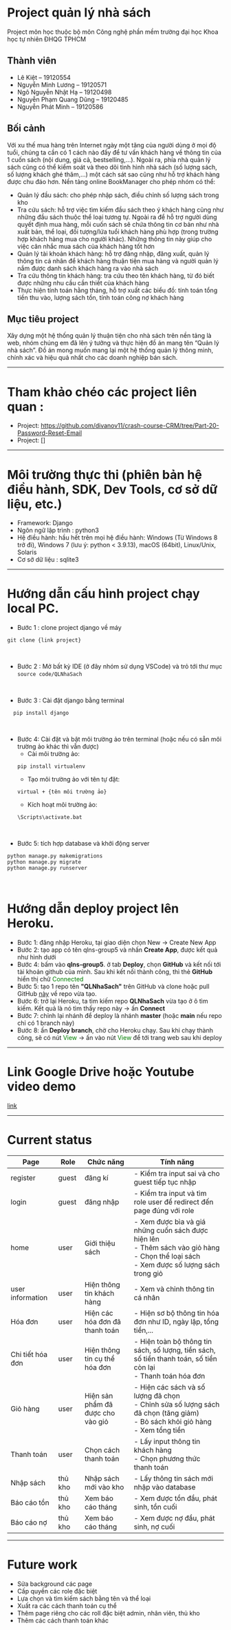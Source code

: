 # Project quản lý nhà sách
Project môn học thuộc bộ môn Công nghệ phần mềm trường đại học Khoa học tự nhiên ĐHQG TPHCM
## Thành viên
- Lê Kiệt – 19120554 
- Nguyễn Minh Lương – 19120571 
- Ngô Nguyễn Nhật Hạ – 19120498 
- Nguyễn Phạm Quang Dũng – 19120485 
- Nguyễn Phát Minh	– 19120586

## Bối cảnh
Với xu thế mua hàng trên Internet ngày một tăng của người dùng ở mọi độ tuổi, chúng ta cần có 1 cách nào đấy để tư vấn khách hàng về thông tin của 1 cuốn sách (nội dung, giá cả, bestselling,…). Ngoài ra, phía nhà quản lý sách cũng có thể kiểm soát và theo dõi tình hình nhà sách (số lượng sách, số lượng khách ghé thăm,…) một cách sát sao cũng như hỗ trợ khách hàng được chu đáo hơn. Nền tảng online BookManager cho phép nhóm có thể: <br>
- Quản lý đầu sách: cho phép nhập sách, điều chỉnh số lượng sách trong kho <br>
- Tra cứu sách: hỗ trợ việc tìm kiếm đầu sách theo ý khách hàng cũng như những đầu sách thuộc thể loại tương tự. Ngoài ra để hỗ trợ người dùng quyết định mua hàng, mỗi cuốn sách sẽ chứa thông tin cơ bản như nhà xuất bản, thể loại, đối tượng/lứa tuổi khách hàng phù hợp (trong trường hợp khách hàng mua cho người khác). Những thông tin này giúp cho việc cân nhắc mua sách của khách hàng tốt hơn <br>
- Quản lý tài khoản khách hàng: hỗ trợ đăng nhập, đăng xuất, quản lý thông tin cá nhân để khách hàng thuận tiện mua hàng và người quản lý nắm được danh sách khách hàng ra vào nhà sách <br>
- Tra cứu thông tin khách hàng: tra cứu theo tên khách hàng, từ đó biết được những nhu cầu cần thiết của khách hàng <br>
- Thực hiện tính toán hằng tháng, hỗ trợ xuất các biểu đồ: tính toán tổng tiền thu vào, lượng sách tồn, tính toán công nợ khách hàng <br>

## Mục tiêu project
Xây dựng một hệ thống quản lý thuận tiện cho nhà sách trên nền tảng là web, nhóm chúng em đã lên ý tưởng và thực hiện đồ án mang tên “Quản lý nhà sách”. Đồ án mong muốn mang lại một hệ thống quản lý thông minh, chính xác và hiệu quả nhất cho các doanh nghiệp bán sách. 

---
# Tham khảo chéo các project liên quan : 
- Project: https://github.com/divanov11/crash-course-CRM/tree/Part-20-Password-Reset-Email
- Project: []

---
# Môi trường thực thi (phiên bản hệ điều hành, SDK, Dev Tools, cơ sở dữ liệu, etc.)
- Framework: Django <br>
- Ngôn ngữ lập trình : python3
- Hệ điều hành: hầu hết trên mọi hệ điều hành: Windows (Từ Windows 8 trở đi), Windows 7 (lưu ý: python < 3.9.13), macOS (64bit), Linux/Unix, Solaris <br>
- Cơ sở dữ liệu : sqlite3

---
# Hướng dẫn cấu hình project chạy local PC.

- Bước 1 : clone project django về máy <br>
```console
git clone {link project} 
```
<br> 

- Bước 2 : Mở bất kỳ IDE (ở đây nhóm sử dụng VSCode) và trỏ tới thư mục `source code/QLNhaSach` 
<br>

- Bước 3 : Cài đặt django bằng terminal <br>
```console
  pip install django
```
<br>

- Bước 4: Cài đặt và bật môi trường ảo trên terminal (hoặc nếu có sẵn môi trường ảo khác thì vẫn được)
  - Cài môi trường ảo: <br>
  ```console
  pip install virtualenv
  ```
  - Tạo môi trường ảo với tên tự đặt: <br>
  ```console
  virtual + {tên môi trường ảo}
  ```
  - Kích hoạt môi trường ảo: <br>
  ```console
  \Scripts\activate.bat
  ```
<br>

- Bước 5: tích hợp database và khởi động server <br> 
```console
python manage.py makemigrations 
python manage.py migrate 
python manage.py runserver
```
<br>

# Hướng dẫn deploy project lên Heroku.
- Bước 1: đăng nhập Heroku, tại giao diện chọn New $\to$ Create New App
- Bước 2: tạo app có tên qlns-group5 và nhấn **Create App**, được kết quả như hình dưới 
- Bước 4: bấm vào **qlns-group5**. ở tab **Deploy**, chọn **GitHub** và kết nối tới tài khoản github của mình. Sau khi kết nối thành công, thì thẻ **GitHub** hiển thị chữ <font color='green'>Connected</font>
- Bước 5: tạo 1 repo tên **"QLNhaSach"** trên GitHub và clone hoặc pull GitHub [này](https://github.com/LeKiet258/QLNhaSach) về repo vừa tạo.
- Bước 6: trở lại Heroku, ta tìm kiếm repo **QLNhaSach** vừa tạo ở ô tìm kiếm. Kết quả là nó tìm thấy repo này $\to$ ấn **Connect**
- Bước 7: chỉnh lại nhánh để deploy là nhánh **master** (hoặc **main** nếu repo chỉ có 1 branch này) 
- Bước 8: ấn **Deploy branch**, chờ cho Heroku chạy. Sau khi chạy thành công, sẽ có nút <font color='green'>View</font> $\to$ ấn vào nút <font color='green'>View</font> để tới trang web sau khi deploy 

---
# Link Google Drive hoặc Youtube video demo
[link](https://drive.google.com/drive/folders/1VAljnaSdJ3CFKZkjPJd3iN1vkvWRX2TR)

---
# Current status

| Page             | Role     |Chức năng                          | Tính năng                                                             |
| ---------------- | -------- |---------------------------------- | --------------------------------------------------------------------- |
| register         | guest    | đăng kí                           | - Kiểm tra input sai và cho guest tiếp tục nhập                       |
| login            | guest    | đăng nhập                         | - Kiểm tra input và tìm role user để redirect đến page đúng với role  |
| home             | user     | Giới thiệu sách                   | - Xem được bìa và giá những cuốn sách được hiện lên <br> - Thêm sách vào giỏ hàng <br> - Chọn thể loại sách <br> -  Xem được số lượng sách trong giỏ                                                                                    |
| user information | user     | Hiện thông tin khách hàng         | - Xem và chỉnh thông tin cá nhân                                      |
| Hóa đơn          | user     | Hiện các hóa đơn đã thanh toán    | - Hiện sơ bộ thông tin hóa đơn như ID, ngày lập, tổng tiền,...        |
| Chi tiết hóa đơn | user     | Hiện thông tin cụ thể hóa đơn     | - Hiện toàn bộ thông tin sách, số lượng, tiền sách, số tiền thanh toán, số tiền còn lại <br> - Thanh toán hóa đơn                                                                                                                        |
| Giỏ hàng         | user     | Hiện sản phẩm đã được cho vào giỏ | - Hiện các sách và số lượng đã chọn <br> - Chỉnh sửa số lượng sách đã chọn (tăng giảm) <br> - Bỏ sách khỏi giỏ hàng <br> - Xem tổng tiền                                                                                                   |
| Thanh toán       | user     | Chọn cách thanh toán              | - Lấy input thông tin khách hàng <br> - Chọn phương thức thanh toán   |
| Nhập sách        | thủ kho  | Nhập sách mới vào kho             | - Lấy thông tin sách mới nhập vào database                            |
| Báo cáo tồn      | thủ kho  | Xem báo cáo tháng                 | - Xem được tồn đầu, phát sinh, tồn cuối                               |
| Báo cáo nợ       | thủ kho  | Xem báo cáo tháng                 | - Xem được nợ đầu, phát sinh, nợ cuối                                 |

---
# Future work
- Sửa background các page <br>
- Cấp quyền các role đặc biệt <br>
- Lựa chọn và tìm kiếm sách bằng tên và thể loại <br>
- Xuất ra các cách thanh toán cụ thể <br>
- Thêm page riêng cho các roll đặc biệt admin, nhân viên, thủ kho <br>
- Thêm các cách thanh toán khác
